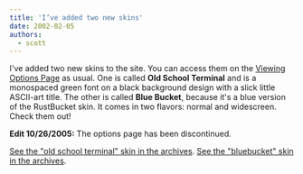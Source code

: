 ```yaml
---
title: 'I’ve added two new skins'
date: 2002-02-05
authors:
  - scott
---
```


I've added two new skins to the site. You can access them on the [Viewing Options Page](http://rusted.killingmachines.org/cookie.php) as usual. One is called **Old School Terminal** and is a monospaced green font on a black background design with a slick little ASCII-art title. The other is called **Blue Bucket**, because it's a blue version of the RustBucket skin. It comes in two flavors: normal and widescreen. Check them out!

**Edit 10/26/2005:** The options page has been discontinued.

[See the "old school terminal" skin in the archives](https://archives.spaceninja.com/kmorg/skins/terminal.html). [See the "bluebucket" skin in the archives](https://archives.spaceninja.com/kmorg/skins/bluebucket.html).
